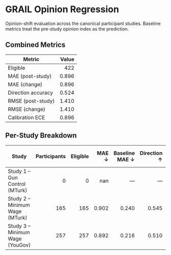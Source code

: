 # GRAIL Opinion Regression

Opinion-shift evaluation across the canonical participant studies. Baseline metrics treat the pre-study opinion index as the prediction.

## Combined Metrics

| Metric | Value |
| --- | ---: |
| Eligible | 422 |
| MAE (post-study) | 0.896 |
| MAE (change) | 0.896 |
| Direction accuracy | 0.524 |
| RMSE (post-study) | 1.410 |
| RMSE (change) | 1.410 |
| Calibration ECE | 0.896 |

## Per-Study Breakdown

| Study | Participants | Eligible | MAE ↓ | Baseline MAE ↓ | Direction ↑ | Baseline Direction ↑ |
| --- | ---: | ---: | ---: | ---: | ---: | ---: |
| Study 1 – Gun Control (MTurk) | 0 | 0 | nan | — | — | — |
| Study 2 – Minimum Wage (MTurk) | 165 | 165 | 0.902 | 0.240 | 0.545 | 0.061 |
| Study 3 – Minimum Wage (YouGov) | 257 | 257 | 0.892 | 0.216 | 0.510 | 0.058 |
